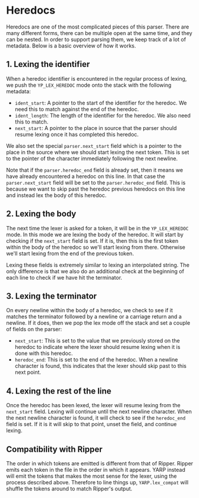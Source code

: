 # Heredocs

Heredocs are one of the most complicated pieces of this parser. There are many different forms, there can be multiple open at the same time, and they can be nested. In order to support parsing them, we keep track of a lot of metadata. Below is a basic overview of how it works.

## 1. Lexing the identifier

When a heredoc identifier is encountered in the regular process of lexing, we push the `YP_LEX_HEREDOC` mode onto the stack with the following metadata:

* `ident_start`: A pointer to the start of the identifier for the heredoc. We need this to match against the end of the heredoc.
* `ident_length`: The length of the identifier for the heredoc. We also need this to match.
* `next_start`: A pointer to the place in source that the parser should resume lexing once it has completed this heredoc.

We also set the special `parser.next_start` field which is a pointer to the place in the source where we should start lexing the next token. This is set to the pointer of the character immediately following the next newline.

Note that if the `parser.heredoc_end` field is already set, then it means we have already encountered a heredoc on this line. In that case the `parser.next_start` field will be set to the `parser.heredoc_end` field. This is because we want to skip past the heredoc previous heredocs on this line and instead lex the body of this heredoc.

## 2. Lexing the body

The next time the lexer is asked for a token, it will be in the `YP_LEX_HEREDOC` mode. In this mode we are lexing the body of the heredoc. It will start by checking if the `next_start` field is set. If it is, then this is the first token within the body of the heredoc so we'll start lexing from there. Otherwise we'll start lexing from the end of the previous token.

Lexing these fields is extremely similar to lexing an interpolated string. The only difference is that we also do an additional check at the beginning of each line to check if we have hit the terminator.

## 3. Lexing the terminator

On every newline within the body of a heredoc, we check to see if it matches the terminator followed by a newline or a carriage return and a newline. If it does, then we pop the lex mode off the stack and set a couple of fields on the parser:

* `next_start`: This is set to the value that we previously stored on the heredoc to indicate where the lexer should resume lexing when it is done with this heredoc.
* `heredoc_end`: This is set to the end of the heredoc. When a newline character is found, this indicates that the lexer should skip past to this next point.

## 4. Lexing the rest of the line

Once the heredoc has been lexed, the lexer will resume lexing from the `next_start` field. Lexing will continue until the next newline character. When the next newline character is found, it will check to see if the `heredoc_end` field is set. If it is it will skip to that point, unset the field, and continue lexing.

## Compatibility with Ripper

The order in which tokens are emitted is different from that of Ripper. Ripper emits each token in the file in the order in which it appears. YARP instead will emit the tokens that makes the most sense for the lexer, using the process described above. Therefore to line things up, `YARP.lex_compat` will shuffle the tokens around to match Ripper's output.
